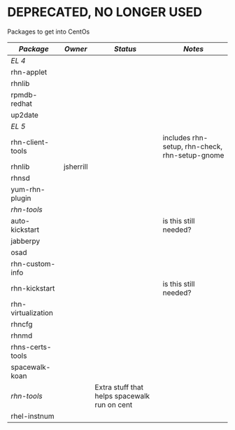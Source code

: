 
# **DEPRECATED, NO LONGER USED**


Packages to get into CentOs



|  *Package*  |  *Owner*  |  *Status*  |  *Notes*  |
| --- | --- | --- | --- |
|  *EL 4*  |
|  rhn-applet          |    |    |  |
|  rhnlib              |    |    |  |
|  rpmdb-redhat        |    |    |  |
|  up2date             |    |    |  |
|  *EL 5*   |
|  rhn-client-tools    |    |    |  includes rhn-setup, rhn-check, rhn-setup-gnome |
|  rhnlib              |  jsherrill  |    |  |
|  rhnsd  |    |    |  |
|  yum-rhn-plugin  |    |    |  |
|  *rhn-tools*  |
|  auto-kickstart   |   |   |  is this still needed?  |
|  jabberpy  |   |   |  |
|  osad  |   |   |  |
|  rhn-custom-info  |   |   |  |
|  rhn-kickstart  |   |    |  is this still needed?  |
|  rhn-virtualization  |   |   |  |
| rhncfg  |   |   |  |
|  rhnmd  |   |   |  |
|  rhns-certs-tools  |   |   |  |
|  spacewalk-koan  |   |   |  |
|  *rhn-tools*  |    |  Extra stuff that helps spacewalk run on cent |
|  rhel-instnum     |    |    |  |




